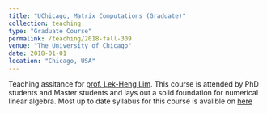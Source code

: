```yaml
---
title: "UChicago, Matrix Computations (Graduate)"
collection: teaching
type: "Graduate Course"
permalink: /teaching/2018-fall-309
venue: "The University of Chicago"
date: 2018-01-01
location: "Chicago, USA"
---
```


Teaching assitance for [prof. Lek-Heng Lim](https://www.stat.uchicago.edu/~lekheng/). This course is attended by PhD students and Master students and lays out a solid foundation for numerical linear algebra.  Most up to date syllabus for this course is avalible on [here](  http://www.stat.uchicago.edu/~lekheng/courses/309/)



